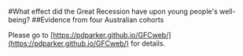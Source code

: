 #What effect did the Great Recession have upon young people's well-being?
##Evidence from four Australian cohorts

Please go to [https://pdparker.github.io/GFCweb/](https://pdparker.github.io/GFCweb/) for details.
